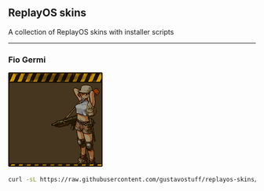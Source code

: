 ## ReplayOS skins

A collection of ReplayOS skins with installer scripts

---
### Fio Germi

![](https://github.com/gustavostuff/replayos-skins/blob/main/skins/fio_germi/menu.png?raw=true)

```bash
curl -sL https://raw.githubusercontent.com/gustavostuff/replayos-skins/refs/heads/main/install_skin.sh   -o install_skin.sh && bash install_skin.sh eri_kasamoto
``` 
